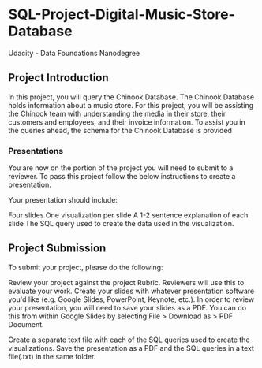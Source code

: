 # SQL-Project-Digital-Music-Store-Database
Udacity - Data Foundations Nanodegree
## Project Introduction
In this project, you will query the Chinook Database. The Chinook Database holds information about a music store. For this project, you will be assisting the Chinook team with understanding the media in their store, their customers and employees, and their invoice information. To assist you in the queries ahead, the schema for the Chinook Database is provided

### Presentations
You are now on the portion of the project you will need to submit to a reviewer. To pass this project follow the below instructions to create a presentation.

Your presentation should include:

Four slides
One visualization per slide
A 1-2 sentence explanation of each slide
The SQL query used to create the data used in the visualization.

## Project Submission
To submit your project, please do the following:

Review your project against the project Rubric. Reviewers will use this to evaluate your work.
Create your slides with whatever presentation software you'd like (e.g. Google Slides, PowerPoint, Keynote, etc.).
In order to review your presentation, you will need to save your slides as a PDF. You can do this from within Google Slides by selecting File > Download as > PDF Document.

Create a separate text file with each of the SQL queries used to create the visualizations.
Save the presentation as a PDF and the SQL queries in a text file(.txt) in the same folder.
